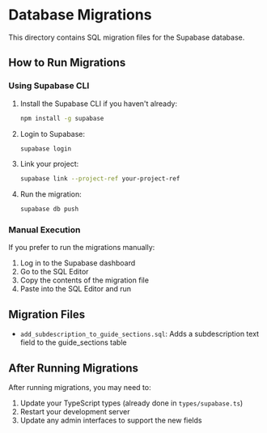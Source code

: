 # Database Migrations

This directory contains SQL migration files for the Supabase database.

## How to Run Migrations

### Using Supabase CLI

1. Install the Supabase CLI if you haven't already:
   ```bash
   npm install -g supabase
   ```

2. Login to Supabase:
   ```bash
   supabase login
   ```

3. Link your project:
   ```bash
   supabase link --project-ref your-project-ref
   ```

4. Run the migration:
   ```bash
   supabase db push
   ```

### Manual Execution

If you prefer to run the migrations manually:

1. Log in to the Supabase dashboard
2. Go to the SQL Editor
3. Copy the contents of the migration file
4. Paste into the SQL Editor and run

## Migration Files

- `add_subdescription_to_guide_sections.sql`: Adds a subdescription text field to the guide_sections table

## After Running Migrations

After running migrations, you may need to:

1. Update your TypeScript types (already done in `types/supabase.ts`)
2. Restart your development server
3. Update any admin interfaces to support the new fields 